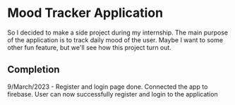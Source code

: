 # Mood Tracker Application

So I decided to make a side project during my internship. The main purpose of the application is to track daily mood of the user. Maybe I want to some other fun feature, but we'll see how this project turn out.

## Completion

9/March/2023 - Register and login page done. Connected the app to firebase. User can now successfully register and login to the application 

